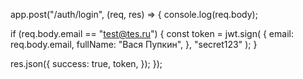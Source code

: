 app.post("/auth/login", (req, res) => {
console.log(req.body);

if (req.body.email == "test@tes.ru") {
const token = jwt.sign(
{
email: req.body.email,
fullName: "Вася Пупкин",
},
"secret123"
);
}

res.json({
success: true,
token,
});
});
